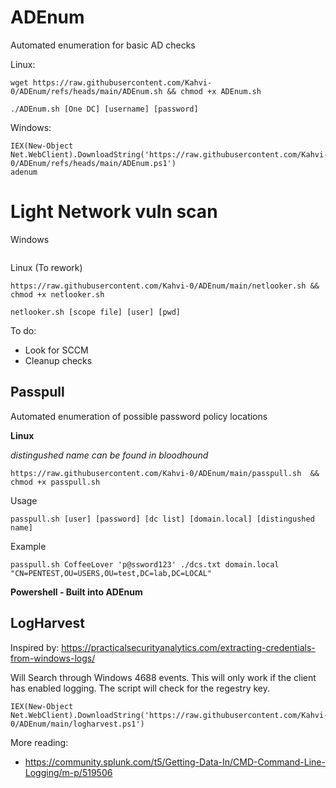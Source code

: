 # ADEnum
Automated enumeration for basic AD checks

Linux:
```
wget https://raw.githubusercontent.com/Kahvi-0/ADEnum/refs/heads/main/ADEnum.sh && chmod +x ADEnum.sh
```

```
./ADEnum.sh [One DC] [username] [password]
```

Windows:
```
IEX(New-Object Net.WebClient).DownloadString('https://raw.githubusercontent.com/Kahvi-0/ADEnum/refs/heads/main/ADEnum.ps1')
adenum
```


# Light Network vuln scan
Windows
```
```


Linux (To rework)
```
https://raw.githubusercontent.com/Kahvi-0/ADEnum/main/netlooker.sh && chmod +x netlooker.sh
```
```
netlooker.sh [scope file] [user] [pwd]
```


To do:
- Look for SCCM
- Cleanup checks

## Passpull
Automated enumeration of possible password policy locations 

**Linux**

_distingushed name can be found in bloodhound_

```
https://raw.githubusercontent.com/Kahvi-0/ADEnum/main/passpull.sh  && chmod +x passpull.sh
```

Usage
```
passpull.sh [user] [password] [dc list] [domain.local] [distingushed name]
```
Example
```
passpull.sh CoffeeLover 'p@ssword123' ./dcs.txt domain.local "CN=PENTEST,OU=USERS,OU=test,DC=lab,DC=LOCAL"
```

**Powershell - Built into ADEnum**



## LogHarvest
Inspired by: https://practicalsecurityanalytics.com/extracting-credentials-from-windows-logs/

Will Search through Windows 4688 events. This will only work if the client has enabled logging. The script will check for the regestry key. 
```
IEX(New-Object Net.WebClient).DownloadString('https://raw.githubusercontent.com/Kahvi-0/ADEnum/main/logharvest.ps1')
```
More reading:
- https://community.splunk.com/t5/Getting-Data-In/CMD-Command-Line-Logging/m-p/519506
